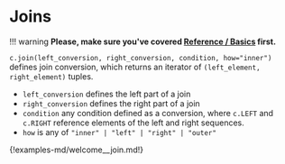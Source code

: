# Joins

!!! warning
	**Please, make sure you've covered [Reference / Basics](./basics.md)
	first.**

`c.join(left_conversion, right_conversion, condition, how="inner")` defines
join conversion, which returns an iterator of `(left_element, right_element)`
tuples.

 * `left_conversion` defines the left part of a join
 * `right_conversion` defines the right part of a join
 * `condition` any condition defined as a conversion, where `c.LEFT` and
   `c.RIGHT` reference elements of the left and right sequences.
 * `how` is any of `"inner" | "left" | "right" | "outer"`

{!examples-md/welcome__join.md!}
